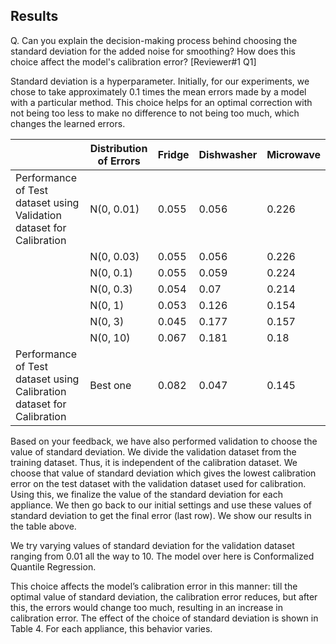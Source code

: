 ## Results
Q. Can you explain the decision-making process behind choosing the standard deviation for the added noise for smoothing? How does this choice affect the model's calibration error? [Reviewer#1 Q1]

Standard deviation is a hyperparameter. Initially, for our experiments, we chose to take approximately 0.1 times the mean errors made by a model with a particular method. This choice helps for an optimal correction with not being too less to make no difference to not being too much, which changes the learned errors. 

|                                                                       | Distribution of Errors | Fridge | Dishwasher | Microwave |
|-----------------------------------------------------------------------|------------------------|--------|------------|-----------|
| Performance of Test dataset using Validation dataset for Calibration  | N(0, 0.01)             |  0.055 |      0.056 |     0.226 |
|                                                                       | N(0, 0.03)             |  0.055 |      0.056 |     0.226 |
|                                                                       | N(0, 0.1)              |  0.055 |      0.059 |     0.224 |
|                                                                       | N(0, 0.3)              |  0.054 |       0.07 |     0.214 |
|                                                                       | N(0, 1)                |  0.053 |      0.126 |     0.154 |
|                                                                       | N(0, 3)                |  0.045 |      0.177 |     0.157 |
|                                                                       | N(0, 10)               |  0.067 |      0.181 |      0.18 |
| Performance of Test dataset using Calibration dataset for Calibration | Best one               |  0.082 |      0.047 |     0.145 |


Based on your feedback, we have also performed validation to choose the value of standard deviation. We divide the validation dataset from the training dataset. Thus, it is independent of the calibration dataset. We choose that value of standard deviation which gives the lowest calibration error on the test dataset with the validation dataset used for calibration. Using this, we finalize the value of the standard deviation for each appliance. We then go back to our initial settings and use these values of standard deviation to get the final error (last row). We show our results in the table above. 

We try varying values of standard deviation for the validation dataset ranging from 0.01 all the way to 10. The model over here is Conformalized Quantile Regression. 

This choice affects the model’s calibration error in this manner: till the optimal value of standard deviation, the calibration error reduces, but after this, the errors would change too much, resulting in an increase in calibration error. The effect of the choice of standard deviation is shown in Table 4. For each appliance, this behavior varies. 
